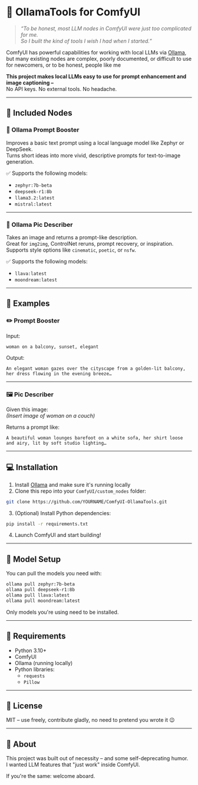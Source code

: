 # 🧠 OllamaTools for ComfyUI

> *“To be honest, most LLM nodes in ComfyUI were just too complicated for me.  
> So I built the kind of tools I wish I had when I started.”*

ComfyUI has powerful capabilities for working with local LLMs via [Ollama](https://ollama.com), but many existing nodes are complex, poorly documented, or difficult to use for newcomers, or to be honest, people like me

**This project makes local LLMs easy to use for prompt enhancement and image captioning –**  
No API keys. No external tools. No headache.

---

## 🧩 Included Nodes

### 🔹 Ollama Prompt Booster

Improves a basic text prompt using a local language model like Zephyr or DeepSeek.  
Turns short ideas into more vivid, descriptive prompts for text-to-image generation.

✅ Supports the following models:
- `zephyr:7b-beta`
- `deepseek-r1:8b`
- `llama3.2:latest`
- `mistral:latest`

---

### 🔹 Ollama Pic Describer

Takes an image and returns a prompt-like description.  
Great for `img2img`, ControlNet reruns, prompt recovery, or inspiration.  
Supports style options like `cinematic`, `poetic`, or `nsfw`.

✅ Supports the following models:
- `llava:latest`
- `moondream:latest`

---

## 🚀 Examples

### ✏️ Prompt Booster

Input:
```text
woman on a balcony, sunset, elegant
```

Output:
```text
An elegant woman gazes over the cityscape from a golden-lit balcony, her dress flowing in the evening breeze…
```

---

### 🖼️ Pic Describer

Given this image:  
*(Insert image of woman on a couch)*

Returns a prompt like:
```text
A beautiful woman lounges barefoot on a white sofa, her shirt loose and airy, lit by soft studio lighting…
```

---

## 💻 Installation

1. Install [Ollama](https://ollama.com) and make sure it's running locally
2. Clone this repo into your `ComfyUI/custom_nodes` folder:

```bash
git clone https://github.com/YOURNAME/ComfyUI-OllamaTools.git
```

3. (Optional) Install Python dependencies:

```bash
pip install -r requirements.txt
```

4. Launch ComfyUI and start building!

---

## 🔧 Model Setup

You can pull the models you need with:

```bash
ollama pull zephyr:7b-beta
ollama pull deepseek-r1:8b
ollama pull llava:latest
ollama pull moondream:latest
```

Only models you're using need to be installed.

---

## 🧠 Requirements

- Python 3.10+
- ComfyUI
- Ollama (running locally)
- Python libraries:
  - `requests`
  - `Pillow`

---

## 🪪 License

MIT – use freely, contribute gladly, no need to pretend you wrote it 😉

---

## 💬 About

This project was built out of necessity – and some self-deprecating humor.  
I wanted LLM features that "just work" inside ComfyUI.

If you're the same: welcome aboard.
